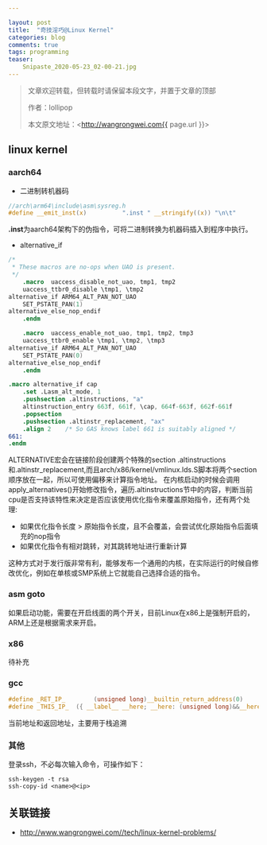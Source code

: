 ```yaml
---

layout: post
title:  "奇技淫巧@Linux Kernel"
categories: blog
comments: true
tags: programming
teaser:
    Snipaste_2020-05-23_02-00-21.jpg
---
```


> 文章欢迎转载，但转载时请保留本段文字，并置于文章的顶部
>
> 作者：lollipop
>
> 本文原文地址：<http://wangrongwei.com{{ page.url }}>

## linux kernel

### aarch64

- 二进制转机器码

```c
//arch\arm64\include\asm\sysreg.h
#define __emit_inst(x)			".inst " __stringify((x)) "\n\t"
```

**.inst**为aarch64架构下的伪指令，可将二进制转换为机器码插入到程序中执行。

- alternative_if

```s
/*
 * These macros are no-ops when UAO is present.
 */
	.macro	uaccess_disable_not_uao, tmp1, tmp2
	uaccess_ttbr0_disable \tmp1, \tmp2
alternative_if ARM64_ALT_PAN_NOT_UAO
	SET_PSTATE_PAN(1)
alternative_else_nop_endif
	.endm

	.macro	uaccess_enable_not_uao, tmp1, tmp2, tmp3
	uaccess_ttbr0_enable \tmp1, \tmp2, \tmp3
alternative_if ARM64_ALT_PAN_NOT_UAO
	SET_PSTATE_PAN(0)
alternative_else_nop_endif
	.endm
```



```s
.macro alternative_if cap
	.set .Lasm_alt_mode, 1
	.pushsection .altinstructions, "a"
	altinstruction_entry 663f, 661f, \cap, 664f-663f, 662f-661f
	.popsection
	.pushsection .altinstr_replacement, "ax"
	.align 2	/* So GAS knows label 661 is suitably aligned */
661:
.endm
```

ALTERNATIVE宏会在链接阶段创建两个特殊的section .altinstructions和.altinstr_replacement,而且arch/x86/kernel/vmlinux.lds.S脚本将两个section顺序放在一起，所以可使用偏移来计算指令地址。
在内核启动的时候会调用apply_alternatives()开始修改指令，遍历.altinstructions节中的内容，判断当前cpu是否支持该特性来决定是否应该使用优化指令来覆盖原始指令，还有两个处理:

- 如果优化指令长度 > 原始指令长度，且不会覆盖，会尝试优化原始指令后面填充的nop指令
- 如果优化指令有相对跳转，对其跳转地址进行重新计算

这种方式对于发行版非常有利，能够发布一个通用的内核，在实际运行的时候自修改优化，例如在单核或SMP系统上它就能自己选择合适的指令。


### asm goto

如果启动功能，需要在开启线面的两个开关，目前Linux在x86上是强制开启的，ARM上还是根据需求来开启。

### x86

待补充

### gcc

```c
#define _RET_IP_		(unsigned long)__builtin_return_address(0)
#define _THIS_IP_  ({ __label__ __here; __here: (unsigned long)&&__here; })
```

当前地址和返回地址，主要用于栈追溯

### 其他

登录ssh，不必每次输入命令，可操作如下：

```shell
ssh-keygen -t rsa
ssh-copy-id <name>@<ip>
```

## 关联链接

- http://www.wangrongwei.com//tech/linux-kernel-problems/
